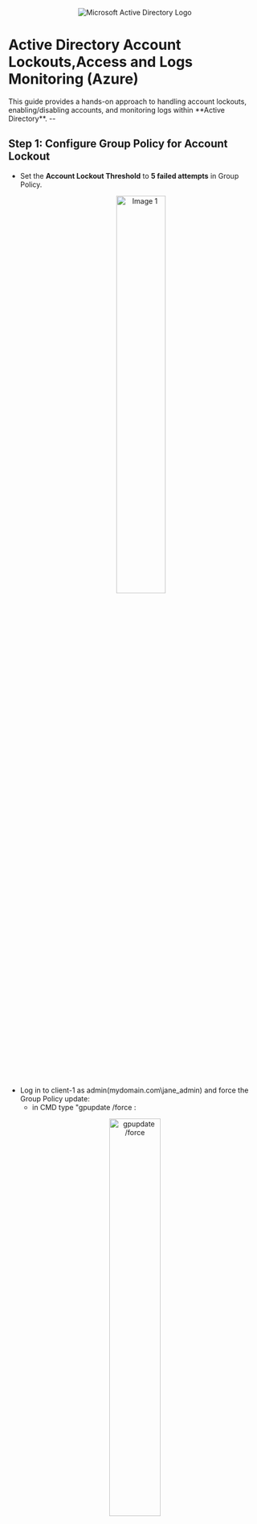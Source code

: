 <p align="center">
<img src="https://i.imgur.com/pU5A58S.png" alt="Microsoft Active Directory Logo"/>
</p>

<h1>Active Directory Account Lockouts,Access and Logs Monitoring (Azure)</h1>
This guide provides a hands-on approach to handling account lockouts, enabling/disabling accounts, and monitoring logs within **Active Directory**.
--


## Step 1: Configure Group Policy for Account Lockout
- Set the **Account Lockout Threshold** to **5 failed attempts** in Group Policy.
  <p align="center">
  <img src="https://i.imgur.com/0YMrW06.png" alt="Image 1" width="45%"/>  
</p>

- Log in to client-1 as admin(mydomain.com\jane_admin) and force the Group Policy update:
    - in CMD type "gpupdate /force :
<p align="center">
  <img src="https://i.imgur.com/tgHDXJ5.png" alt="gpupdate /force" width="45%"/>  
</p>
    - log out

- Attempt to log in with the same account (cub.dem) **6 times** using an incorrect password in <b>client-1</b>.
<p align="center">
  <img src="https://i.imgur.com/TnzmYBe.png" alt="gpupdate /force" width="45%"/> 
  
</p>

- Observe that the account has been locked out in **Active Directory**.
<p align="center">
<img src="https://i.imgur.com/Ry3o570.png" alt="gpupdate /force" width="45%"/>
</p>
## Step 2: Unlock the Account
- Unlock the locked-out account.
  
- Reset the password.
  
- Attempt to log in again to verify the fix.

---

# Enabling and Disabling Accounts

## Step 1: Disable the Account
1. Disable the same user account in **Active Directory**.
2. Attempt to log in and observe the error message.

## Step 2: Re-enable the Account
1. Re-enable the account in **Active Directory**.
2. Attempt to log in again to verify access.

---

# Observing Logs

1. **Check the logs on the Domain Controller** to monitor account lockout events.
<p align="center">
<img src="https://i.imgur.com/nmdR9JR.png" alt="gpupdate /force" width="45%"/>
</p>
3. **Check the logs on the Client Machine** to review authentication attempts and errors.
<p align="center">
<img src="https://i.imgur.com/z5RukJw.png" alt="gpupdate /force" width="45%"/>
</p>

---




